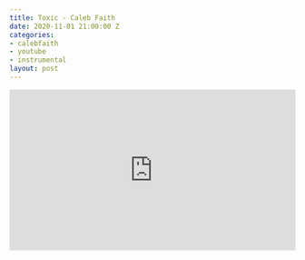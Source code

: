 ```yaml
---
title: Toxic - Caleb Faith
date: 2020-11-01 21:00:00 Z
categories:
- calebfaith
- youtube
- instrumental
layout: post
---
```


<style>.embed-container { position: relative; padding-bottom: 56.25%; height: 0; overflow: hidden; max-width: 100%; } .embed-container iframe, .embed-container object, .embed-container embed { position: absolute; top: 0; left: 0; width: 100%; height: 100%; }</style><div class='embed-container'><iframe src='https://www.youtube.com/embed/MTrDLkn3WVg' frameborder='0' allowfullscreen></iframe></div>
